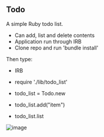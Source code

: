 ## Todo

A simple Ruby todo list.

- Can add, list and delete contents
- Application run through IRB
- Clone repo and run 'bundle install'

Then type:
- IRB
- require './lib/todo_list'
- todo_list = Todo.new
- todo_list.add("item")

- todo_list.list

![image](https://user-images.githubusercontent.com/44870179/60015320-1771f980-967b-11e9-9066-4732ba7775e0.png)
